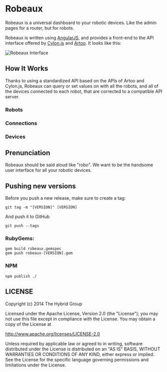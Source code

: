 # Robeaux

Robeaux is a universal dashboard to your robotic devices. Like the admin pages for a router, but for robots.

Robeaux is written using [AngularJS](http://angularjs.org/), and provides a front-end to the API interface offered by [Cylon.js](http://cylonjs.com) and [Artoo](http://artoo.io). It looks like this:

![Robeaux Interface](http://i.imgur.com/VXZW2F0.png)

## How It Works

Thanks to using a standardized API based on the APIs of Artoo and Cylon.js, Robeaux can query or set values on with all the robots, and all of the devices connected to each robot, that are corrected to a compatible API server.

### Robots


### Connections


### Devices


## Prenunciation

Robeaux should be said aloud like "robo". We want to be the handsome user interface for all your robotic devices.

## Pushing new versions

Before you push a new release, make sure to create a tag:

    git tag -m "[VERSION]" [VERSION]

And push it to GitHub

    git push --tags

### RubyGems:

    gem build robeaux.gemspec
    gem push robeaux-[VERSION].gem

### NPM

    npm publish ./

## LICENSE

Copyright (c) 2014 The Hybrid Group

Licensed under the Apache License, Version 2.0 (the "License"); you may not use this file except in compliance with the License. You may obtain a copy of the License at

   http://www.apache.org/licenses/LICENSE-2.0

Unless required by applicable law or agreed to in writing, software distributed under the License is distributed on an "AS IS" BASIS, WITHOUT WARRANTIES OR CONDITIONS OF ANY KIND, either express or implied. See the License for the specific language governing permissions and limitations under the License.
